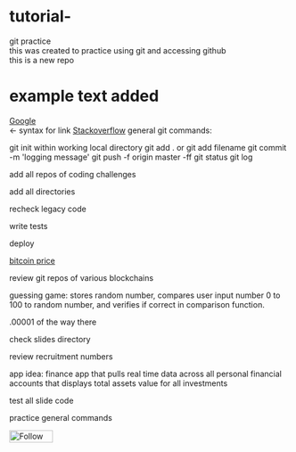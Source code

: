 # tutorial-
git practice<br>
this was created to practice using git and accessing github <br>
this is a new repo <br>
# example text added <br>
[Google](https://www.google.com)<br>  <- syntax for link
[Stackoverflow](https://www.stackoverflow.com)
general git commands:

git init within working local directory
git add . or git add filename
git commit -m 'logging message'
git push -f origin master
-ff
git status
git log

add all repos of coding challenges

add all directories

recheck legacy code

write tests 

deploy

[bitcoin price](https://www.coindesk.com/price/bitcoin)<br>

review git repos of various blockchains

guessing game: stores random number, compares user input number 0 to 100 to random number, and verifies if correct in comparison function.

.00001 of the way there

check slides directory

review recruitment numbers

app idea:
finance app that pulls real time data across all personal financial accounts that displays total assets value for all investments

test all slide code

practice general commands

<a href="https://www.f6s.com/zacktoth?follow=1" target="_blank" title="Follow Zack Toth on F6S"><img src="https://www.f6s.com/images/f6s-follow-white.png" border="0" width="78" height="22 " alt="Follow Zack Toth on F6S" style="width: 78px; height: 22px; padding: 0px; margin: 0px;" /></a>
